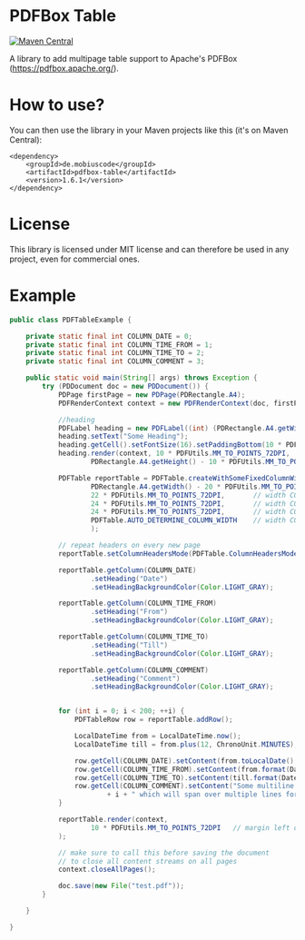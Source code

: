 # PDFBox Table
[![Maven Central](https://maven-badges.herokuapp.com/maven-central/de.mobiuscode/pdfbox-table/badge.svg)](https://maven-badges.herokuapp.com/maven-central/de.mobiuscode/pdfbox-table)

A library to add multipage table support to Apache's PDFBox (https://pdfbox.apache.org/).

# How to use?
You can then use the library in your Maven projects like this (it's on Maven Central):

    <dependency>
        <groupId>de.mobiuscode</groupId>
        <artifactId>pdfbox-table</artifactId>
        <version>1.6.1</version>
    </dependency>

# License
This library is licensed under MIT license and can therefore be used in any project, even
for commercial ones.

# Example
```java
public class PDFTableExample {

    private static final int COLUMN_DATE = 0;
    private static final int COLUMN_TIME_FROM = 1;
    private static final int COLUMN_TIME_TO = 2;
    private static final int COLUMN_COMMENT = 3;

    public static void main(String[] args) throws Exception {
        try (PDDocument doc = new PDDocument()) {
            PDPage firstPage = new PDPage(PDRectangle.A4);
            PDFRenderContext context = new PDFRenderContext(doc, firstPage);

            //heading
            PDFLabel heading = new PDFLabel((int) (PDRectangle.A4.getWidth() - 40));
            heading.setText("Some Heading");
            heading.getCell().setFontSize(16).setPaddingBottom(10 * PDFUtils.MM_TO_POINTS_72DPI);
            heading.render(context, 10 * PDFUtils.MM_TO_POINTS_72DPI,
                    PDRectangle.A4.getHeight() - 10 * PDFUtils.MM_TO_POINTS_72DPI);

            PDFTable reportTable = PDFTable.createWithSomeFixedColumnWidths(
                    PDRectangle.A4.getWidth() - 20 * PDFUtils.MM_TO_POINTS_72DPI, // full A4 width minus 20mm margin
                    22 * PDFUtils.MM_TO_POINTS_72DPI,       // width COLUMN_DATE
                    24 * PDFUtils.MM_TO_POINTS_72DPI,       // width COLUMN_TIME_FROM
                    24 * PDFUtils.MM_TO_POINTS_72DPI,       // width COLUMN_TIME_TO
                    PDFTable.AUTO_DETERMINE_COLUMN_WIDTH    // width COLUMN_COMMENT uses the rest that is available
                    );

            // repeat headers on every new page
            reportTable.setColumnHeadersMode(PDFTable.ColumnHeadersMode.COLUMN_HEADERS_ON_EVERY_PAGE);

            reportTable.getColumn(COLUMN_DATE)
                    .setHeading("Date")
                    .setHeadingBackgroundColor(Color.LIGHT_GRAY);

            reportTable.getColumn(COLUMN_TIME_FROM)
                    .setHeading("From")
                    .setHeadingBackgroundColor(Color.LIGHT_GRAY);

            reportTable.getColumn(COLUMN_TIME_TO)
                    .setHeading("Till")
                    .setHeadingBackgroundColor(Color.LIGHT_GRAY);

            reportTable.getColumn(COLUMN_COMMENT)
                    .setHeading("Comment")
                    .setHeadingBackgroundColor(Color.LIGHT_GRAY);


            for (int i = 0; i < 200; ++i) {
                PDFTableRow row = reportTable.addRow();

                LocalDateTime from = LocalDateTime.now();
                LocalDateTime till = from.plus(12, ChronoUnit.MINUTES);

                row.getCell(COLUMN_DATE).setContent(from.toLocalDate().format(DateTimeFormatter.ISO_DATE));
                row.getCell(COLUMN_TIME_FROM).setContent(from.format(DateTimeFormatter.ISO_LOCAL_TIME));
                row.getCell(COLUMN_TIME_TO).setContent(till.format(DateTimeFormatter.ISO_LOCAL_TIME));
                row.getCell(COLUMN_COMMENT).setContent("Some multiline comment for line number "
                        + i + " which will span over multiple lines for sure");
            }

            reportTable.render(context,
                    10 * PDFUtils.MM_TO_POINTS_72DPI   // margin left of 10mm
            );

            // make sure to call this before saving the document
            // to close all content streams on all pages
            context.closeAllPages();

            doc.save(new File("test.pdf"));
        }

    }

}
```

